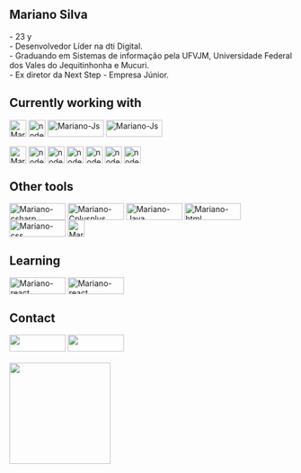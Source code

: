 
<h2>Mariano Silva</h2>
- 23 y<br>
- Desenvolvedor Líder na dti Digital.<br>
- Graduando em Sistemas de informação pela UFVJM, Universidade Federal dos Vales do Jequitinhonha e Mucuri.<br>
- Ex diretor da Next Step - Empresa Júnior.<br>

<div>
 <h2>Currently working with</h2>
<img align="center" alt="Mariano-react" height="30" src="https://img.shields.io/badge/React-20232A?style=for-the-badge&logo=react&logoColor=61DAFB">
<img align="center" alt="node" height="30"  src="https://img.shields.io/badge/Node.js-43853D?style=for-the-badge&logo=node.js&logoColor=white">
<img align="center" alt="Mariano-Js" height="30" width="100" src="https://img.shields.io/badge/Typescript-1767B4?style=for-the-badge&logo=typescript&logoColor=white">
<img align="center" alt="Mariano-Js" height="30" width="100" src="https://img.shields.io/badge/javascript-%23323330.svg?style=for-the-badge&logo=javascript&logoColor=%23F7DF1E">
 <br>
 <br>
<img align="center" alt="Mariano-sqlserever" height="30"  src="https://img.shields.io/badge/Microsoft_SQL_Server-CC2927?style=for-the-badge&logo=microsoft-sql-server&logoColor=white">
<img align="center" alt="node" height="30" src="https://img.shields.io/badge/docker-%230db7ed.svg?style=for-the-badge&logo=docker&logoColor=white">
<img align="center" alt="node" height="30" src="https://img.shields.io/badge/-jest-%23C21325?style=for-the-badge&logo=jest&logoColor=white">
<img align="center" alt="node" height="30" src="https://img.shields.io/badge/Microsoft_Azure-0089D6?style=for-the-badge&logo=microsoft-azure&logoColor=white">
<img align="center" alt="node" height="30" src="https://img.shields.io/badge/-cypress-%23E5E5E5?style=for-the-badge&logo=cypress&logoColor=058a5e">
<img align="center" alt="node" height="30" src="https://img.shields.io/badge/redis-%23DD0031.svg?style=for-the-badge&logo=redis&logoColor=white">
<img align="center" alt="node" height="30" src="https://img.shields.io/badge/git-%23F05033.svg?style=for-the-badge&logo=git&logoColor=white">
 
</div>
<div style="display: inline_block">
  <h2>Other tools</h2>
<img align="center" alt="Mariano-csharp" height="30" width="100" src="https://img.shields.io/badge/C%23-239120?style=for-the-badge&logo=c-sharp&logoColor=white">
<img align="center" alt="Mariano-Cplusplus" height="30" width="100" src="https://img.shields.io/badge/C%2B%2B-00599C?style=for-the-badge&logo=c%2B%2B&logoColor=white">
<img align="center" alt="Mariano-Java" height="30" width="100" src="https://img.shields.io/badge/java-%23ED8B00.svg?style=for-the-badge&logo=openjdk&logoColor=white">
<img align="center" alt="Mariano-html" height="30" width="100" src="https://img.shields.io/badge/HTML5-E34F26?style=for-the-badge&logo=html5&logoColor=white">
<img align="center" alt="Mariano-css" height="30" width="100" src="https://img.shields.io/badge/CSS3-1572B6?style=for-the-badge&logo=css3&logoColor=white"> 
<img align="center" alt="Mariano-css" height="30"  src="https://img.shields.io/badge/postgres-%23316192.svg?style=for-the-badge&logo=postgresql&logoColor=white"> 
  
  <br>
  <div>
  <h2>Learning</h2>
  <img align="center" alt="Mariano-react" height="30" width="100" src="https://img.shields.io/badge/.NET-5C2D91?style=for-the-badge&logo=.net&logoColor=white">
  <img align="center" alt="Mariano-react" height="30" width="100" src="https://img.shields.io/badge/go-%2300ADD8.svg?style=for-the-badge&logo=go&logoColor=white">
</div>
</div>
</div>

  <h2 >Contact</h2>
<a href="https://www.linkedin.com/in/mariano-carlos-silva-418121202/" target="_blank"><img height="30" width="100"  src="https://img.shields.io/badge/-LinkedIn-%230077B5?style=for-the-badge&logo=linkedin&logoColor=white" target="_blank"></a>
<a href = "mailto:mariano.silva@ufvjm.edu.br"><img  height="30" width="100" src="https://img.shields.io/badge/Gmail-D14836?style=for-the-badge&logo=gmail&logoColor=white" target="_blank"></a></div> 
  <br>
  <br>
<div style="display: flex; gap: 16px;">
 <img height="180em" src="https://github-readme-stats.vercel.app/api/top-langs/?username=Mariano-SI&layout=compact&langs_count=7&theme=dracula"/>   
</div>
 
  
